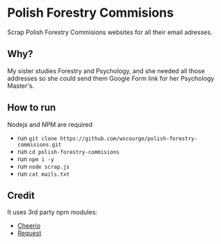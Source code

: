 # Polish Forestry Commisions

Scrap Polish Forestry Commisions websites for all their email adresses.

## Why?

My sister studies Forestry and Psychology, and she needed all those addresses so she could send them Google Form link for her Psychology Master's.

## How to run

Nodejs and NPM are required

* run `git clone https://github.com/wscourge/polish-forestry-commisions.git`
* run `cd polish-forestry-commisions`
* run `npm i -y`
* run `node scrap.js`
* run `cat mails.txt`

## Credit

It uses 3rd party npm modules:

* [Cheerio](https://www.npmjs.com/package/cheerio)
* [Request](https://www.npmjs.com/package/request)

